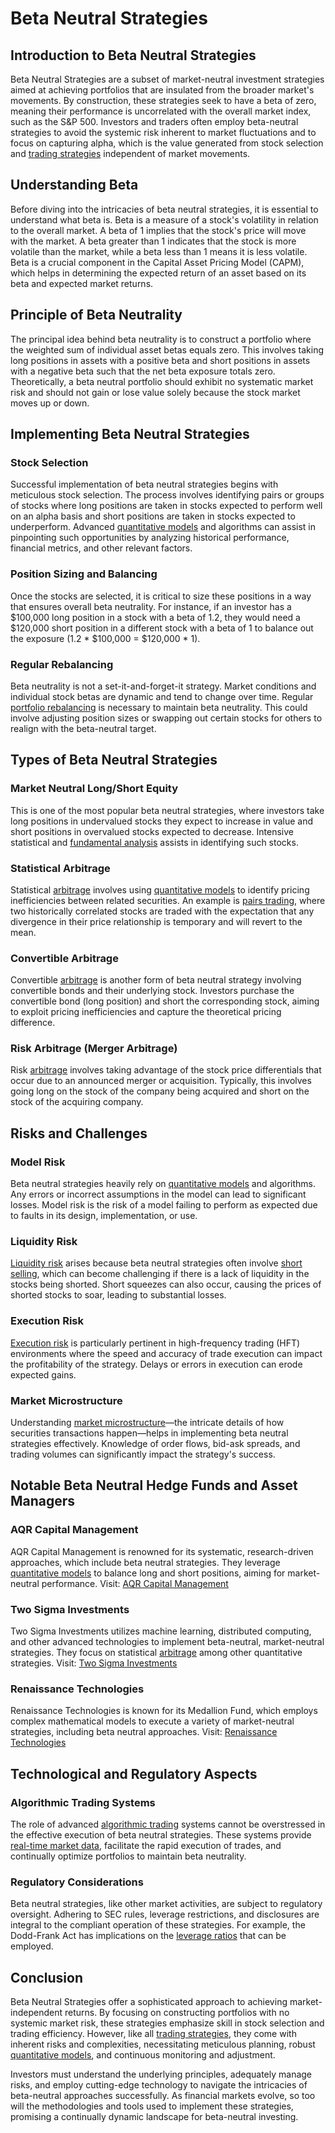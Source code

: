 # Beta Neutral Strategies

## Introduction to Beta Neutral Strategies

Beta Neutral Strategies are a subset of market-neutral investment strategies aimed at achieving portfolios that are insulated from the broader market's movements. By construction, these strategies seek to have a beta of zero, meaning their performance is uncorrelated with the overall market index, such as the S&P 500. Investors and traders often employ beta-neutral strategies to avoid the systemic risk inherent to market fluctuations and to focus on capturing alpha, which is the value generated from stock selection and [trading strategies](../t/trading_strategies.md) independent of market movements.

## Understanding Beta

Before diving into the intricacies of beta neutral strategies, it is essential to understand what beta is. Beta is a measure of a stock's volatility in relation to the overall market. A beta of 1 implies that the stock's price will move with the market. A beta greater than 1 indicates that the stock is more volatile than the market, while a beta less than 1 means it is less volatile. Beta is a crucial component in the Capital Asset Pricing Model (CAPM), which helps in determining the expected return of an asset based on its beta and expected market returns.

## Principle of Beta Neutrality

The principal idea behind beta neutrality is to construct a portfolio where the weighted sum of individual asset betas equals zero. This involves taking long positions in assets with a positive beta and short positions in assets with a negative beta such that the net beta exposure totals zero. Theoretically, a beta neutral portfolio should exhibit no systematic market risk and should not gain or lose value solely because the stock market moves up or down.

## Implementing Beta Neutral Strategies

### Stock Selection

Successful implementation of beta neutral strategies begins with meticulous stock selection. The process involves identifying pairs or groups of stocks where long positions are taken in stocks expected to perform well on an alpha basis and short positions are taken in stocks expected to underperform. Advanced [quantitative models](../q/quantitative_models.md) and algorithms can assist in pinpointing such opportunities by analyzing historical performance, financial metrics, and other relevant factors.

### Position Sizing and Balancing

Once the stocks are selected, it is critical to size these positions in a way that ensures overall beta neutrality. For instance, if an investor has a $100,000 long position in a stock with a beta of 1.2, they would need a $120,000 short position in a different stock with a beta of 1 to balance out the exposure (1.2 * $100,000 = $120,000 * 1).

### Regular Rebalancing

Beta neutrality is not a set-it-and-forget-it strategy. Market conditions and individual stock betas are dynamic and tend to change over time. Regular [portfolio rebalancing](../p/portfolio_rebalancing.md) is necessary to maintain beta neutrality. This could involve adjusting position sizes or swapping out certain stocks for others to realign with the beta-neutral target.

## Types of Beta Neutral Strategies

### Market Neutral Long/Short Equity

This is one of the most popular beta neutral strategies, where investors take long positions in undervalued stocks they expect to increase in value and short positions in overvalued stocks expected to decrease. Intensive statistical and [fundamental analysis](../f/fundamental_analysis.md) assists in identifying such stocks.

### Statistical Arbitrage

Statistical [arbitrage](../a/arbitrage.md) involves using [quantitative models](../q/quantitative_models.md) to identify pricing inefficiencies between related securities. An example is [pairs trading](../p/pairs_trading.md), where two historically correlated stocks are traded with the expectation that any divergence in their price relationship is temporary and will revert to the mean.

### Convertible Arbitrage

Convertible [arbitrage](../a/arbitrage.md) is another form of beta neutral strategy involving convertible bonds and their underlying stock. Investors purchase the convertible bond (long position) and short the corresponding stock, aiming to exploit pricing inefficiencies and capture the theoretical pricing difference.

### Risk Arbitrage (Merger Arbitrage)

Risk [arbitrage](../a/arbitrage.md) involves taking advantage of the stock price differentials that occur due to an announced merger or acquisition. Typically, this involves going long on the stock of the company being acquired and short on the stock of the acquiring company.

## Risks and Challenges

### Model Risk

Beta neutral strategies heavily rely on [quantitative models](../q/quantitative_models.md) and algorithms. Any errors or incorrect assumptions in the model can lead to significant losses. Model risk is the risk of a model failing to perform as expected due to faults in its design, implementation, or use.

### Liquidity Risk

[Liquidity risk](../l/liquidity_risk.md) arises because beta neutral strategies often involve [short selling](../s/short_selling.md), which can become challenging if there is a lack of liquidity in the stocks being shorted. Short squeezes can also occur, causing the prices of shorted stocks to soar, leading to substantial losses.

### Execution Risk

[Execution risk](../e/execution_risk.md) is particularly pertinent in high-frequency trading (HFT) environments where the speed and accuracy of trade execution can impact the profitability of the strategy. Delays or errors in execution can erode expected gains.

### Market Microstructure

Understanding [market microstructure](../m/market_microstructure.md)—the intricate details of how securities transactions happen—helps in implementing beta neutral strategies effectively. Knowledge of order flows, bid-ask spreads, and trading volumes can significantly impact the strategy's success.

## Notable Beta Neutral Hedge Funds and Asset Managers

### AQR Capital Management

AQR Capital Management is renowned for its systematic, research-driven approaches, which include beta neutral strategies. They leverage [quantitative models](../q/quantitative_models.md) to balance long and short positions, aiming for market-neutral performance.
Visit: [AQR Capital Management](https://www.aqr.com/)

### Two Sigma Investments

Two Sigma Investments utilizes machine learning, distributed computing, and other advanced technologies to implement beta-neutral, market-neutral strategies. They focus on statistical [arbitrage](../a/arbitrage.md) among other quantitative strategies.
Visit: [Two Sigma Investments](https://www.twosigma.com/)

### Renaissance Technologies

Renaissance Technologies is known for its Medallion Fund, which employs complex mathematical models to execute a variety of market-neutral strategies, including beta neutral approaches.
Visit: [Renaissance Technologies](http://www.rentec.com/)

## Technological and Regulatory Aspects

### Algorithmic Trading Systems

The role of advanced [algorithmic trading](../a/algorithmic_trading.md) systems cannot be overstressed in the effective execution of beta neutral strategies. These systems provide [real-time market data](../r/real-time_market_data.md), facilitate the rapid execution of trades, and continually optimize portfolios to maintain beta neutrality.

### Regulatory Considerations

Beta neutral strategies, like other market activities, are subject to regulatory oversight. Adhering to SEC rules, leverage restrictions, and disclosures are integral to the compliant operation of these strategies. For example, the Dodd-Frank Act has implications on the [leverage ratios](../l/leverage_ratios.md) that can be employed.

## Conclusion

Beta Neutral Strategies offer a sophisticated approach to achieving market-independent returns. By focusing on constructing portfolios with no systemic market risk, these strategies emphasize skill in stock selection and trading efficiency. However, like all [trading strategies](../t/trading_strategies.md), they come with inherent risks and complexities, necessitating meticulous planning, robust [quantitative models](../q/quantitative_models.md), and continuous monitoring and adjustment.

Investors must understand the underlying principles, adequately manage risks, and employ cutting-edge technology to navigate the intricacies of beta-neutral approaches successfully. As financial markets evolve, so too will the methodologies and tools used to implement these strategies, promising a continually dynamic landscape for beta-neutral investing.